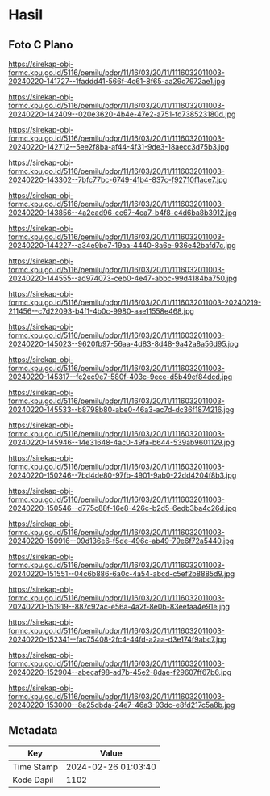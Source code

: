# Hasil

## Foto C Plano

https://sirekap-obj-formc.kpu.go.id/5116/pemilu/pdpr/11/16/03/20/11/1116032011003-20240220-141727--1faddd41-566f-4c61-8f65-aa29c7972ae1.jpg

https://sirekap-obj-formc.kpu.go.id/5116/pemilu/pdpr/11/16/03/20/11/1116032011003-20240220-142409--020e3620-4b4e-47e2-a751-fd738523180d.jpg

https://sirekap-obj-formc.kpu.go.id/5116/pemilu/pdpr/11/16/03/20/11/1116032011003-20240220-142712--5ee2f8ba-af44-4f31-9de3-18aecc3d75b3.jpg

https://sirekap-obj-formc.kpu.go.id/5116/pemilu/pdpr/11/16/03/20/11/1116032011003-20240220-143302--7bfc77bc-6749-41b4-837c-f92710f1ace7.jpg

https://sirekap-obj-formc.kpu.go.id/5116/pemilu/pdpr/11/16/03/20/11/1116032011003-20240220-143856--4a2ead96-ce67-4ea7-b4f8-e4d6ba8b3912.jpg

https://sirekap-obj-formc.kpu.go.id/5116/pemilu/pdpr/11/16/03/20/11/1116032011003-20240220-144227--a34e9be7-19aa-4440-8a6e-936e42bafd7c.jpg

https://sirekap-obj-formc.kpu.go.id/5116/pemilu/pdpr/11/16/03/20/11/1116032011003-20240220-144555--ad974073-ceb0-4e47-abbc-99d4184ba750.jpg

https://sirekap-obj-formc.kpu.go.id/5116/pemilu/pdpr/11/16/03/20/11/1116032011003-20240219-211456--c7d22093-b4f1-4b0c-9980-aae11558e468.jpg

https://sirekap-obj-formc.kpu.go.id/5116/pemilu/pdpr/11/16/03/20/11/1116032011003-20240220-145023--9620fb97-56aa-4d83-8d48-9a42a8a56d95.jpg

https://sirekap-obj-formc.kpu.go.id/5116/pemilu/pdpr/11/16/03/20/11/1116032011003-20240220-145317--fc2ec9e7-580f-403c-9ece-d5b49ef84dcd.jpg

https://sirekap-obj-formc.kpu.go.id/5116/pemilu/pdpr/11/16/03/20/11/1116032011003-20240220-145533--b8798b80-abe0-46a3-ac7d-dc36f1874216.jpg

https://sirekap-obj-formc.kpu.go.id/5116/pemilu/pdpr/11/16/03/20/11/1116032011003-20240220-145946--14e31648-4ac0-49fa-b644-539ab9601129.jpg

https://sirekap-obj-formc.kpu.go.id/5116/pemilu/pdpr/11/16/03/20/11/1116032011003-20240220-150246--7bd4de80-97fb-4901-9ab0-22dd4204f8b3.jpg

https://sirekap-obj-formc.kpu.go.id/5116/pemilu/pdpr/11/16/03/20/11/1116032011003-20240220-150546--d775c88f-16e8-426c-b2d5-6edb3ba4c26d.jpg

https://sirekap-obj-formc.kpu.go.id/5116/pemilu/pdpr/11/16/03/20/11/1116032011003-20240220-150916--09d136e6-f5de-496c-ab49-79e6f72a5440.jpg

https://sirekap-obj-formc.kpu.go.id/5116/pemilu/pdpr/11/16/03/20/11/1116032011003-20240220-151551--04c6b886-6a0c-4a54-abcd-c5ef2b8885d9.jpg

https://sirekap-obj-formc.kpu.go.id/5116/pemilu/pdpr/11/16/03/20/11/1116032011003-20240220-151919--887c92ac-e56a-4a2f-8e0b-83eefaa4e91e.jpg

https://sirekap-obj-formc.kpu.go.id/5116/pemilu/pdpr/11/16/03/20/11/1116032011003-20240220-152341--fac75408-2fc4-44fd-a2aa-d3e174f9abc7.jpg

https://sirekap-obj-formc.kpu.go.id/5116/pemilu/pdpr/11/16/03/20/11/1116032011003-20240220-152904--abecaf98-ad7b-45e2-8dae-f29607ff67b6.jpg

https://sirekap-obj-formc.kpu.go.id/5116/pemilu/pdpr/11/16/03/20/11/1116032011003-20240220-153000--8a25dbda-24e7-46a3-93dc-e8fd217c5a8b.jpg


## Metadata

| Key        | Value               |
| ---------- | ------------------- |
| Time Stamp | 2024-02-26 01:03:40 |
| Kode Dapil | 1102                |



